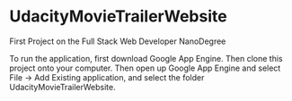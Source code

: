 # UdacityMovieTrailerWebsite
First Project on the Full Stack Web Developer NanoDegree

To run the application, first download Google App Engine. Then clone this project onto your computer. Then open up Google App Engine and select File -> Add Existing application, and select the folder UdacityMovieTrailerWebsite.




